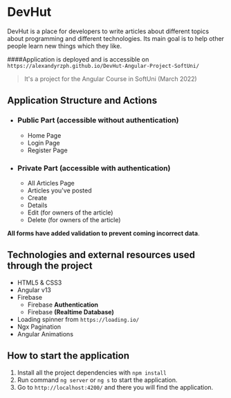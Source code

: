 # DevHut


DevHut is a place for developers to write articles about different topics about programming and different
technologies. Its main goal is to help other people learn new things which they like.

####Application is deployed and is accessible on `https://alexandyrzph.github.io/DevHut-Angular-Project-SoftUni/`
>It's a project for the Angular Course in SoftUni (March 2022)
## Application Structure and Actions

- ### Public Part (accessible without authentication)
  - Home Page
  - Login Page
  - Register Page
- ### Private Part (accessible with authentication)
  - All Articles Page
  - Articles you've posted
  - Create
  - Details 
  - Edit (for owners of the article)
  - Delete (for owners of the article)

**All forms have added validation to prevent coming incorrect data**.

## Technologies and external resources used through the project

- HTML5 & CSS3
- Angular v13
- Firebase
  - Firebase **Authentication**
  - Firebase **(Realtime Database)**
- Loading spinner from `https://loading.io/`
- Ngx Pagination 
- Angular Animations

## How to start the application

1. Install all the project dependencies with `npm install`
2. Run command `ng server` or `ng s` to start the application.
3. Go to `http://localhost:4200/` and there you will find the application.
